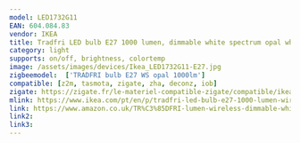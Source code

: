 ```yaml
---
model: LED1732G11
EAN: 604.084.83
vendor: IKEA
title: Tradfri LED bulb E27 1000 lumen, dimmable white spectrum opal white
category: light
supports: on/off, brightness, colortemp
image: /assets/images/devices/Ikea_LED1732G11-E27.jpg
zigbeemodel:  ['TRADFRI bulb E27 WS opal 1000lm']
compatible: [z2m, tasmota, zigate, zha, deconz, iob]
zigate: https://zigate.fr/le-materiel-compatible-zigate/compatible/ikeatradfrie271000lumens
mlink: https://www.ikea.com/pt/en/p/tradfri-led-bulb-e27-1000-lumen-wireless-dimmable-white-spectrum-opal-white-60408483/
link: https://www.amazon.co.uk/TR%C3%85DFRI-lumen-wireless-dimmable-white/dp/B07KM1XFZG
link2: 
link3: 
---
```

